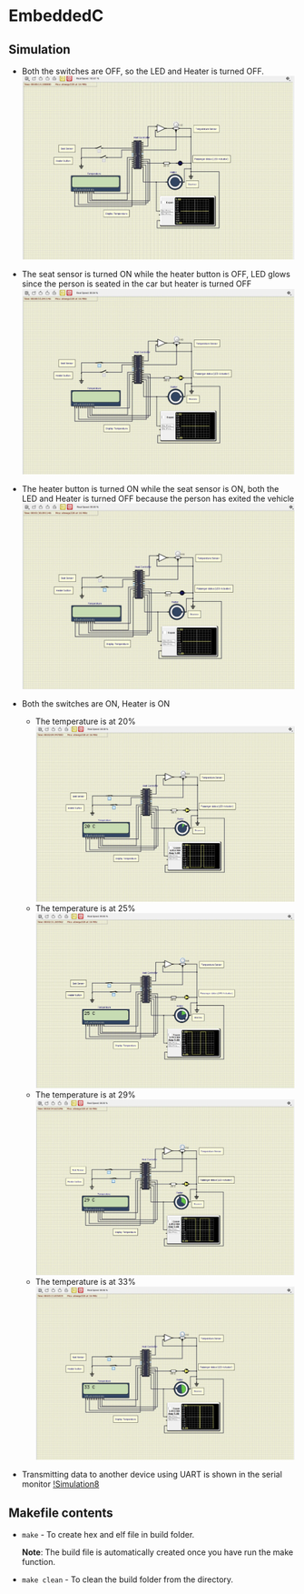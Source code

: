 # EmbeddedC

## Simulation

- Both the switches are OFF, so the LED and Heater is turned OFF.
  ![Simulation1](Simulation/Simulation1.jpg)

- The seat sensor is turned ON while the heater button is OFF, LED glows since the person is seated in the car but heater is turned OFF
  ![Simulation2](Simulation/Simulation2.jpg)

- The heater button is turned ON while the seat sensor is ON, both the LED and Heater is turned OFF because the person has exited the vehicle
  ![Simulation3](Simulation/Simulation3.jpg)

- Both the switches are ON, Heater is ON

  - The temperature is at 20%
    ![Simulation4](Simulation/Simulation4.jpg)
  - The temperature is at 25%
    ![Simulation5](Simulation/Simulation5.jpg)
  - The temperature is at 29%
    ![Simulation6](Simulation/Simulation6.jpg)
  - The temperature is at 33%
    ![Simulation7](Simulation/Simulation7.jpg)

- Transmitting data to another device using UART is shown in the serial monitor
  [!Simulation8](Simulation/Simulation8.jpg)

## Makefile contents

- `make` - To create hex and elf file in build folder.

  **Note**: The build file is automatically created once you have run the make function.

- `make clean` - To clean the build folder from the directory.
